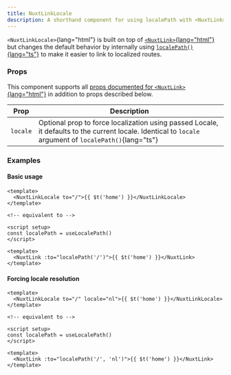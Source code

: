 ```yaml
---
title: NuxtLinkLocale
description: A shorthand component for using localePath with <NuxtLink>
---
```


`<NuxtLinkLocale>`{lang="html"} is built on top of [`<NuxtLink>`{lang="html"}](https://nuxt.com/docs/api/components/nuxt-link#nuxtlink) but changes the default behavior by internally using [`localePath()`{lang="ts"}](/docs/api/vue#localepath) to make it easier to link to localized routes.

### Props

This component supports all [props documented for `<NuxtLink>`{lang="html"}](https://nuxt.com/docs/api/components/nuxt-link#props) in addition to props described below.

| Prop     | Description                                                                                                                                  |
| -------- | -------------------------------------------------------------------------------------------------------------------------------------------- |
| `locale` | Optional prop to force localization using passed Locale, it defaults to the current locale. Identical to `locale` argument of `localePath()`{lang="ts"} |


### Examples

#### Basic usage

```vue
<template>
  <NuxtLinkLocale to="/">{{ $t('home') }}</NuxtLinkLocale>
</template>

<!-- equivalent to -->

<script setup>
const localePath = useLocalePath()
</script>

<template>
  <NuxtLink :to="localePath('/')">{{ $t('home') }}</NuxtLink>
</template>
```

#### Forcing locale resolution

```vue
<template>
  <NuxtLinkLocale to="/" locale="nl">{{ $t('home') }}</NuxtLinkLocale>
</template>

<!-- equivalent to -->

<script setup>
const localePath = useLocalePath()
</script>

<template>
  <NuxtLink :to="localePath('/', 'nl')">{{ $t('home') }}</NuxtLink>
</template>
```

